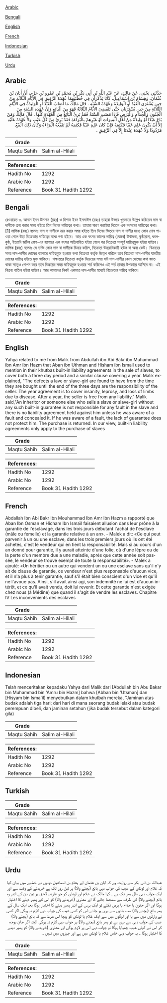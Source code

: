 [Arabic](#arabic)

[Bengali](#bengali)

[English](#english)

[French](#french)

[Indonesian](#indonesian)

[Turkish](#turkish)

[Urdu](#urdu)

## Arabic


<div dir="rtl" lang="ar" style={{fontSize:'larger',backgroundColor:'#f8f9fa',padding:20}}>
حَدَّثَنِي يَحْيَى، عَنْ مَالِكٍ، عَنْ عَبْدِ اللَّهِ بْنِ أَبِي بَكْرِ بْنِ مُحَمَّدِ بْنِ عَمْرِو بْنِ حَزْمٍ، أَنَّ أَبَانَ بْنَ عُثْمَانَ، وَهِشَامَ بْنَ إِسْمَاعِيلَ، كَانَا يَذْكُرَانِ فِي خُطْبَتِهِمَا عُهْدَةَ الرَّقِيقِ فِي الأَيَّامِ الثَّلاَثَةِ مِنْ حِينِ يُشْتَرَى الْعَبْدُ أَوِ الْوَلِيدَةُ وَعُهْدَةَ السَّنَةِ ‏.‏ قَالَ مَالِكٌ مَا أَصَابَ الْعَبْدُ أَوِ الْوَلِيدَةُ فِي الأَيَّامِ الثَّلاَثَةِ مِنْ حِينِ يُشْتَرَيَانِ حَتَّى تَنْقَضِيَ الأَيَّامُ الثَّلاَثَةُ فَهُوَ مِنَ الْبَائِعِ وَإِنَّ عُهْدَةَ السَّنَةِ مِنَ الْجُنُونِ وَالْجُذَامِ وَالْبَرَصِ فَإِذَا مَضَتِ السَّنَةُ فَقَدْ بَرِئَ الْبَائِعُ مِنَ الْعُهْدَةِ كُلِّهَا ‏.‏ قَالَ مَالِكٌ وَمَنْ بَاعَ عَبْدًا أَوْ وَلِيدَةً مِنْ أَهْلِ الْمِيرَاثِ أَوْ غَيْرِهِمْ بِالْبَرَاءَةِ فَقَدْ بَرِئَ مِنْ كُلِّ عَيْبٍ وَلاَ عُهْدَةَ عَلَيْهِ إِلاَّ أَنْ يَكُونَ عَلِمَ عَيْبًا فَكَتَمَهُ فَإِنْ كَانَ عَلِمَ عَيْبًا فَكَتَمَهُ لَمْ تَنْفَعْهُ الْبَرَاءَةُ وَكَانَ ذَلِكَ الْبَيْعُ مَرْدُودًا وَلاَ عُهْدَةَ عِنْدَنَا إِلاَّ فِي الرَّقِيقِ ‏.‏
</div>
<div style={{backgroundColor:'#f8f9fa',padding:20, marginBottom: 10}}><table> <thead> <tr> <th>Grade</th> <th></th> </tr> </thead> <tbody> <tr><td>Maqtu Sahih</td><td>Salim al-Hilali</td></tr></tbody></table><table> <thead> <tr> <th>References:</th> <th></th> </tr> </thead> <tbody><tr><td>Hadith No</td><td>1292</td></tr><tr><td>Arabic No</td><td>1292</td></tr><tr><td>Reference</td><td>Book 31 Hadith 1292</td></tr></tbody></table></div>

## Bengali


<div dir="ltr" lang="bn" style={{fontSize:'larger',backgroundColor:'#f8f9fa',padding:20}}>
রেওয়ায়ত ৩. আবান ইবন উসমান (রহঃ) ও হিশাম ইবন ইসমাঈল (রহঃ) তাহারা উভয়ে খুতবাতে উল্লেখ করিতেন দাস বা দাসীকে ক্রয় করার সময় হইতে তিন দিনের দায়িত্বের কথা। তাহারা স্মরণ করাইয়া দিতেন এক বৎসরের দায়িত্বের কথা।[1] মালিক (রহঃ) বলেনঃ দাস বা দাসীকে ক্রয় করার সময় হইতে তিন দিনের ভিতরে দাস বা দাসীর মধ্যে কোন দোষ পাওয়া গেলে উহা বিক্রেতার দায়িত্বের মধ্যে গণ্য হইবে। আর এক বৎসর কালের দায়িত্ব (যেমন) উন্মাদনা, কুষ্ঠরোগ, ধবলকুষ্ঠ, ইত্যাদি জটিল রোগ-এর ব্যাপারে এক বৎসর অতিবাহিত হইয়া গেলে পর বিক্রেতা সম্পূর্ণ দায়িত্বমুক্ত হইয়া যাইবে।মালিক (রহঃ) বলেনঃ যে ব্যক্তি কোন দাস বা দাসীকে বিক্রয় করিল, বিক্রেতা উত্তরাধিকারী হউক বা অন্য কেউ। বিক্রয়ের সময় দাস-দাসীর দোষের ব্যাপারে দায়িত্বমুক্ত হওয়ার কথা বিক্রেতা কর্তৃক উল্লেখ করিলে তবে বিক্রেতা দাস-দাসীর যাবতীয় দোষের দায়িত্ব হইতে মুক্ত থাকিবে। পক্ষান্তরে বিক্রেতা কর্তৃক বিক্রয়ের সময় যদি দাস-দাসীর কোন দোষের কথা জ্ঞাত থাকা সত্ত্বেও গোপন করে তবে বিক্রয়ের সময় দায়িত্বমুক্ত হওয়ার শর্ত করিলেও এই শর্ত তাহার উপকারে আসিবে না। এই বিক্রয় বাতিল হইয়া যাইবে। আর আমাদের নিকট একমাত্র দাস-দাসীর মধ্যেই বিক্রেতার দায়িত্ব থাকিবে।
</div>
<div style={{backgroundColor:'#f8f9fa',padding:20, marginBottom: 10}}><table> <thead> <tr> <th>Grade</th> <th></th> </tr> </thead> <tbody> <tr><td>Maqtu Sahih</td><td>Salim al-Hilali</td></tr></tbody></table><table> <thead> <tr> <th>References:</th> <th></th> </tr> </thead> <tbody><tr><td>Hadith No</td><td>1292</td></tr><tr><td>Arabic No</td><td>1292</td></tr><tr><td>Reference</td><td>Book 31 Hadith 1292</td></tr></tbody></table></div>

## English


<div dir="ltr" lang="en" style={{fontSize:'larger',backgroundColor:'#f8f9fa',padding:20}}>
Yahya related to me from Malik from Abdullah ibn Abi Bakr ibn Muhammad ibn Amr ibn Hazm that Aban ibn Uthman and Hisham ibn Ismail used to mention in their khutbas built-in liability agreements in the sale of slaves, to cover both a three day period and a similar clause covering a year. Malik explained, "The defects a lave or slave-girl are found to have from the time they are bought until the end of the three days are the responsibility of the seller. The year agreement is to cover insanity, leprosy, and loss of limbs due to disease. After a year, the seller is free from any liability." Malik said,"An inheritor or someone else who sells a slave or slave-girl without any such built-in guarantee is not responsible for any fault in the slave and there is no liability agreement held against him unless he was aware of a fault and concealed it. If he was aware of a fault, the lack of guarantee does not protect him. The purchase is returned. In our view, built-in liability agreements only apply to the purchase of slaves
</div>
<div style={{backgroundColor:'#f8f9fa',padding:20, marginBottom: 10}}><table> <thead> <tr> <th>Grade</th> <th></th> </tr> </thead> <tbody> <tr><td>Maqtu Sahih</td><td>Salim al-Hilali</td></tr></tbody></table><table> <thead> <tr> <th>References:</th> <th></th> </tr> </thead> <tbody><tr><td>Hadith No</td><td>1292</td></tr><tr><td>Arabic No</td><td>1292</td></tr><tr><td>Reference</td><td>Book 31 Hadith 1292</td></tr></tbody></table></div>

## French


<div dir="ltr" lang="fr" style={{fontSize:'larger',backgroundColor:'#f8f9fa',padding:20}}>
Abdallah Ibn Abi Bakr Ibn Mouhammad Ibn Amr Ibn Hazm a rapporté que Aban Ibn Osman et Hicham Ibn Ismaïl faisaient allusion dans leur prône à la garantie de l'esclavage, dans les trois jours débutant l'achat de l'esclave (mâle ou femelle) et la garantie relative à un an». - Malek a dit: «Ce qui peut parvenir à un ou une esclave, dans les trois premiers jours où ils ont été achetés, c'est le vendeur qui en tient la responsabilité. Mais si au cours d'un an donné pour garantie, il y aurait atteinte d'une folie, où d'une lèpre ou de la perte d'un membre due a une maladie, après que cette année soit passée, le vendeur se trouve exempt de toute la responsabilité». - Malek a ajouté: «Un héritier ou un autre qui vendent un ou une esclave sans qu'il n'y ait de clause de garantie, ce vendeur n'est plus responsable d'aucun vice, et il n'a plus à tenir garantie, sauf s'il était bien conscient d'un vice et qu'il ne l'avoue pas. Ainsi, s'il avait ainsi agi, son indemnité ne lui est d'aucun intérêt, et ce qu'il avait vendu, doit lui revenir. Et cette garantie n'est exigée chez nous (à Médine) que quand il s'agit de vendre les esclaves. Chapitre IV Les inconvénients des esclaves
</div>
<div style={{backgroundColor:'#f8f9fa',padding:20, marginBottom: 10}}><table> <thead> <tr> <th>Grade</th> <th></th> </tr> </thead> <tbody> <tr><td>Maqtu Sahih</td><td>Salim al-Hilali</td></tr></tbody></table><table> <thead> <tr> <th>References:</th> <th></th> </tr> </thead> <tbody><tr><td>Hadith No</td><td>1292</td></tr><tr><td>Arabic No</td><td>1292</td></tr><tr><td>Reference</td><td>Book 31 Hadith 1292</td></tr></tbody></table></div>

## Indonesian


<div dir="ltr" lang="id" style={{fontSize:'larger',backgroundColor:'#f8f9fa',padding:20}}>
Telah menceritakan kepadaku Yahya dari Malik dari [Abdullah bin Abu Bakar bin Muhammad bin 'Amru bin Hazm] bahwa [Abban bin 'Utsman] dan [Hisyam bin Isma'il] menyebutkan dalam khutbah mereka, "Jaminan atas budak adalah tiga hari; dari hari di mana seorang budak lelaki atau budak perempuan dibeli, dan jaminan setahun (jika budak tersebut dalam kategori gila)
</div>
<div style={{backgroundColor:'#f8f9fa',padding:20, marginBottom: 10}}><table> <thead> <tr> <th>Grade</th> <th></th> </tr> </thead> <tbody> <tr><td>Maqtu Sahih</td><td>Salim al-Hilali</td></tr></tbody></table><table> <thead> <tr> <th>References:</th> <th></th> </tr> </thead> <tbody><tr><td>Hadith No</td><td>1292</td></tr><tr><td>Arabic No</td><td>1292</td></tr><tr><td>Reference</td><td>Book 31 Hadith 1292</td></tr></tbody></table></div>

## Turkish


<div dir="ltr" lang="tr" style={{fontSize:'larger',backgroundColor:'#f8f9fa',padding:20}}>

</div>
<div style={{backgroundColor:'#f8f9fa',padding:20, marginBottom: 10}}><table> <thead> <tr> <th>Grade</th> <th></th> </tr> </thead> <tbody> <tr><td>Maqtu Sahih</td><td>Salim al-Hilali</td></tr></tbody></table><table> <thead> <tr> <th>References:</th> <th></th> </tr> </thead> <tbody><tr><td>Hadith No</td><td>1292</td></tr><tr><td>Arabic No</td><td>1292</td></tr><tr><td>Reference</td><td>Book 31 Hadith 1292</td></tr></tbody></table></div>

## Urdu


<div dir="rtl" lang="ur" style={{fontSize:'larger',backgroundColor:'#f8f9fa',padding:20}}>
عبداللہ بن ابی بکر سے روایت ہے کہ ابان بن عثمان اور ہشام بن اسماعیل دونوں نے خطبے میں بیان کیا کہ غلام اور لونڈی کے عیب کی جواب دہی بائع (بچنے والا) پر تین روز تک ہے خریدنے کے وقت سے اور ایک جواب دہی سال بھر تک ہے ۔ کہا مالک نے غلام اور لونڈی کو جو عارضہ لاحق ہو تین دن کے اندر وہ بائع (بچنے والا) کی طرف سے سمجھا جائے گا اور مشتری (خریدنے والا) کو اس کے پھیر دینے کا اختیار ہوگا اور اگر جنون یا جذام یا برص نکلے تو ایک برس کے اندر پھیر دینے کا اختیار ہوگا بعد ایک سال کے پھر بائع (بچنے والا) سب باتوں سے بری ہو جائے اس کو کسی عیب کی جواب دہی لازم نہ ہوگی اگر کسی نے وارثوں میں سے یا اور لوگوں میں سے ایک غلام یا لونڈی کو پیچا اس شرط سے کہ بائع (بچنے والا) عیب کی جواب دہی سے بری ہے تو پھر بائع (بچنے والا) پر جواب دہی لازم نہ ہوگی البتہ اگر جان بوجھ کر اس نے کوئی عیب چھپایا ہوگا تو جواب دہی اس پر لازم ہوگی اور مشتری (خریدنے والا) کو پھیر دینے کا اختیار ہوگا ۔ یہ جواب دہی خاص غلام یا لونڈی میں ہے اور چیزوں میں نہیں ۔
</div>
<div style={{backgroundColor:'#f8f9fa',padding:20, marginBottom: 10}}><table> <thead> <tr> <th>Grade</th> <th></th> </tr> </thead> <tbody> <tr><td>Maqtu Sahih</td><td>Salim al-Hilali</td></tr></tbody></table><table> <thead> <tr> <th>References:</th> <th></th> </tr> </thead> <tbody><tr><td>Hadith No</td><td>1292</td></tr><tr><td>Arabic No</td><td>1292</td></tr><tr><td>Reference</td><td>Book 31 Hadith 1292</td></tr></tbody></table></div>